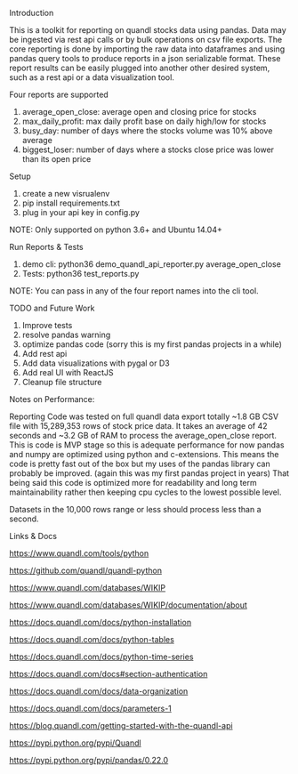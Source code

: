Introduction

This is a toolkit for reporting on quandl stocks data using pandas. Data may be ingested via rest api calls or by
bulk operations on csv file exports. The core reporting is done by importing the raw data into dataframes and using
pandas query tools to produce reports in a json serializable format. These report results can be easily plugged into
another other desired system, such as a rest api or a data visualization tool.

Four reports are supported
1. average_open_close: average open and closing price for stocks
2. max_daily_profit: max daily profit base on daily high/low for stocks
3. busy_day: number of days where the stocks volume was 10% above average 
4. biggest_loser: number of days where a stocks close price was lower than its open price

Setup
1. create a new visrualenv
2. pip install requirements.txt
3. plug in your api key in config.py

NOTE: Only supported on python 3.6+ and Ubuntu 14.04+

Run Reports & Tests
1. demo cli: python36 demo_quandl_api_reporter.py average_open_close
2. Tests: python36 test_reports.py

NOTE: You can pass in any of the four report names into the cli tool. 

TODO and Future Work
1. Improve tests
2. resolve pandas warning
3. optimize pandas code (sorry this is my first pandas projects in a while)
4. Add rest api
5. Add data visualizations with pygal or D3
6. Add real UI with ReactJS
7. Cleanup file structure

Notes on Performance:

Reporting Code was tested on full quandl data export totally ~1.8 GB CSV file with 15,289,353 rows of stock price data.
It takes an average of 42 seconds and ~3.2 GB of RAM to process the average_open_close report. This is code is MVP
stage so this is adequate performance for now pandas and numpy are optimized using python and c-extensions.
This means the code is pretty fast out of the box but my uses of the pandas library can probably be improved.
(again this was my first pandas project in years) That being said this code is optimized more for readability and long
term maintainability rather then keeping cpu cycles to the lowest possible level.

Datasets in the 10,000 rows range or less should process less than a second.

Links & Docs

https://www.quandl.com/tools/python

https://github.com/quandl/quandl-python

https://www.quandl.com/databases/WIKIP

https://www.quandl.com/databases/WIKIP/documentation/about

https://docs.quandl.com/docs/python-installation

https://docs.quandl.com/docs/python-tables

https://docs.quandl.com/docs/python-time-series

https://docs.quandl.com/docs#section-authentication

https://docs.quandl.com/docs/data-organization

https://docs.quandl.com/docs/parameters-1

https://blog.quandl.com/getting-started-with-the-quandl-api

https://pypi.python.org/pypi/Quandl

https://pypi.python.org/pypi/pandas/0.22.0
 
